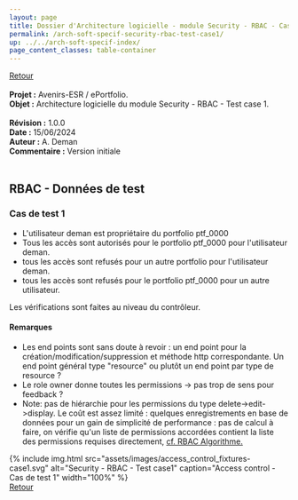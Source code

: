 ```yaml
---
layout: page
title: Dossier d'Architecture logicielle - module Security - RBAC - Cas de test 1
permalink: /arch-soft-specif-security-rbac-test-case1/
up: ../../arch-soft-specif-index/
page_content_classes: table-container
---
```

[Retour](arch-soft-specif-security.markdown)<br/>
<br/>
**Projet :** Avenirs-ESR / ePortfolio. <br/>
**Objet :** Architecture logicielle du module Security - RBAC - Test case 1.<br/>
<br/>
**Révision :** 1.0.0<br/>
**Date :** 15/06/2024<br/>
**Auteur :** A. Deman<br/>
**Commentaire :** Version initiale<br/>
<br/>

## RBAC - Données de test

### Cas de test 1

- L'utilisateur deman est propriétaire du portfolio ptf_0000
- Tous les accès sont autorisés pour le portfolio ptf_0000 pour l'utilisateur deman.
- tous les accès sont refusés pour un autre portfolio pour l'utilisateur deman.
- tous les accès sont refusés pour le portfolio ptf_0000 pour un autre utilisateur.

Les vérifications sont faites au niveau du contrôleur.

#### Remarques 
- Les end points sont sans doute à revoir : un end point pour la création/modification/suppression et méthode http correspondante. Un end point général type "resource" ou plutôt un end point par type de resource ? 
- Le role owner donne toutes les permissions -> pas trop de sens pour feedback ?
- Note: pas de hiérarchie pour les permissions du type delete->edit->display. Le coût est assez limité : quelques enregistrements en base de données pour un gain de simplicité de performance : pas de calcul à faire, on vérifie qu'un liste de permissions accordées contient la liste des permissions requises directement, [cf. RBAC Algorithme.](https://avenirs-esr.github.io/dev-doc/arch-soft-specif-security-rbac/#rbac---algorithme)



{% include img.html
        src="assets/images/access_control_fixtures-case1.svg"
        alt="Security - RBAC - Test case1"
        caption="Access control - Cas de test 1"
        width="100%"
%}
<br/>[Retour](arch-soft-specif-security.markdown)

